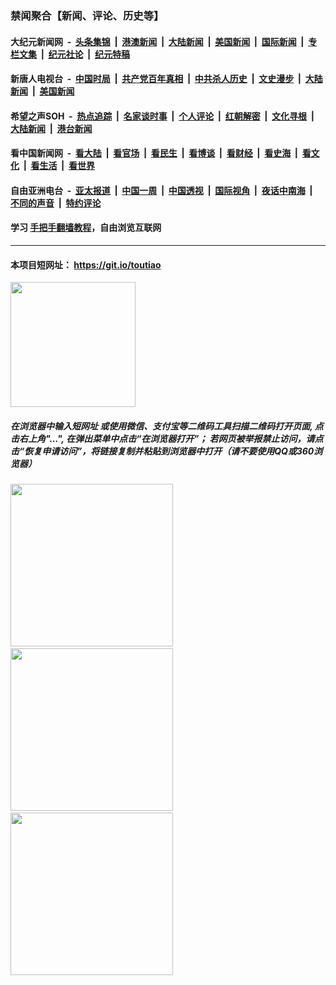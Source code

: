 ### 禁闻聚合【新闻、评论、历史等】

#### 大纪元新闻网 &nbsp;-&nbsp; [头条集锦](indexes/E头条集锦.md?t=02051233) &nbsp;|&nbsp; [港澳新闻](indexes/E港澳新闻.md?t=02051233)  &nbsp;|&nbsp; [大陆新闻](indexes/E大陆新闻.md?t=02051233) &nbsp;|&nbsp; [美国新闻](indexes/E美国新闻.md?t=02051233) &nbsp;|&nbsp; [国际新闻](indexes/E国际新闻.md?t=02051233) &nbsp;|&nbsp; [专栏文集](indexes/E专栏文集.md?t=02051233) &nbsp;|&nbsp; [纪元社论](indexes/E纪元社论.md?t=02051233) &nbsp;|&nbsp; [纪元特稿](indexes/E纪元特稿.md?t=02051233) 

#### 新唐人电视台 &nbsp;-&nbsp; [中国时局](indexes/N中国时局.md?t=02051233) &nbsp;|&nbsp; [共产党百年真相](indexes/N共产党百年真相.md?t=02051233) &nbsp;|&nbsp; [中共杀人历史](indexes/N中共杀人历史.md?t=02051233) &nbsp;|&nbsp; [文史漫步](indexes/N文史漫步.md?t=02051233) &nbsp;|&nbsp; [大陆新闻](indexes/N大陆新闻.md?t=02051233) &nbsp;|&nbsp; [美国新闻](indexes/N美国新闻.md?t=02051233)

#### 希望之声SOH &nbsp;-&nbsp; [热点追踪](indexes/H热点追踪.md?t=02051233) &nbsp;|&nbsp; [名家谈时事](indexes/H名家谈时事.md?t=02051233) &nbsp;|&nbsp; [个人评论](indexes/H个人评论.md?t=02051233)  &nbsp;|&nbsp; [红朝解密](indexes/H红朝解密.md?t=02051233) &nbsp;|&nbsp; [文化寻根](indexes/H文化寻根.md?t=02051233) &nbsp;|&nbsp; [大陆新闻](indexes/H大陆新闻.md?t=02051233) &nbsp;|&nbsp; [港台新闻](indexes/H港台新闻.md?t=02051233)

#### 看中国新闻网 &nbsp;-&nbsp; [看大陆](indexes/S看大陆.md?t=02051233) &nbsp;|&nbsp; [看官场](indexes/S看官场.md?t=02051233) &nbsp;|&nbsp; [看民生](indexes/S看民生.md?t=02051233)  &nbsp;|&nbsp; [看博谈](indexes/S看博谈.md?t=02051233) &nbsp;|&nbsp; [看财经](indexes/S看财经.md?t=02051233) &nbsp;|&nbsp; [看史海](indexes/S看史海.md?t=02051233) &nbsp;|&nbsp; [看文化](indexes/S看文化.md?t=02051233) &nbsp;|&nbsp; [看生活](indexes/S看生活.md?t=02051233) &nbsp;|&nbsp; [看世界](indexes/S看世界.md?t=02051233)

#### 自由亚洲电台 &nbsp;-&nbsp; [亚太报道](indexes/R亚太报道.md?t=02051233) &nbsp;|&nbsp; [中国一周](indexes/R中国一周.md?t=02051233) &nbsp;|&nbsp; [中国透视](indexes/R中国透视.md?t=02051233)  &nbsp;|&nbsp; [国际视角](indexes/R国际视角.md?t=02051233) &nbsp;|&nbsp; [夜话中南海](indexes/R夜话中南海.md?t=02051233) &nbsp;|&nbsp; [不同的声音](indexes/R不同的声音.md?t=02051233) &nbsp;|&nbsp; [特约评论](indexes/R特约评论.md?t=02051233)

#### 学习 [手把手翻墙教程](https://github.com/gfw-breaker/guides/wiki)，自由浏览互联网

----

#### 本项目短网址： https://git.io/toutiao
<img src="https://raw.githubusercontent.com/gfw-breaker/banned-news/master/scripts/img/qr.png" width="200px"/>  

##### 在浏览器中输入短网址 或使用微信、支付宝等二维码工具扫描二维码打开页面, 点击右上角"...", 在弹出菜单中点击“在浏览器打开”； 若网页被举报禁止访问，请点击“恢复申请访问”，将链接复制并粘贴到浏览器中打开（请不要使用QQ或360浏览器）

<img src="https://raw.githubusercontent.com/gfw-breaker/banned-news/master/scripts/img/1.png" width="260px"/> &nbsp; <img src="https://raw.githubusercontent.com/gfw-breaker/banned-news/master/scripts/img/2.png" width="260px"/> &nbsp; <img src="https://raw.githubusercontent.com/gfw-breaker/banned-news/master/scripts/img/3.png" width="260px"/>
